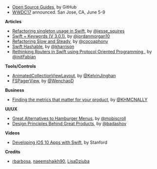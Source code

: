 * [Open Source Guides](https://opensource.guide/), by GitHub
* [WWDC17](https://developer.apple.com/wwdc/) announced. San Jose, CA, June 5-9

**Articles**

* [Refactoring singleton usage in Swift](http://www.jessesquires.com/refactoring-singletons-in-swift/), by [@jesse_squires](https://twitter.com/jesse_squires)
* [Swift + Keywords (V 3.0.1)](https://medium.com/the-traveled-ios-developers-guide/swift-keywords-v-3-0-1-f59783bf26c), by [@jordanmorgan10](https://twitter.com/jordanmorgan10)
* [Refactoring Slow and Steady](http://robnapier.net/refactoring), by [@cocoaphony](https://twitter.com/cocoaphony)
* [Swift Hashable](http://useyourloaf.com/blog/swift-hashable/), by [@kharrison](https://twitter.com/kharrison)
* [Rethinking Routers in Swift using Protocol Oriented Programming ](https://chaione.com/blog/rethinking-routers-swift-protocol-oriented-programming-part-1/), by [@initFabian](https://twitter.com/initfabian)


**Tools/Controls**

* [AnimatedCollectionViewLayout](https://github.com/KelvinJin/AnimatedCollectionViewLayout), by [@KelvinJinghan](https://twitter.com/KelvinJinghan)
* [FSPagerView](https://github.com/WenchaoD/FSPagerView), by [@WenchaoD](https://twitter.com/WenchaoD)

**Business**

* [Finding the metrics that matter for your product](https://blog.intercom.com/finding-the-metrics-that-matter-for-your-product/), by [@KHMCNALLY](https://twitter.com/khmcnally)


**UI/UX**

* [Great Alternatives to Hamburger Menus](https://uxplanet.org/great-alternatives-to-hamburger-menus-d4c76d9414dd#.culcmaqvm), by [@mobiscroll](https://twitter.com/mobiscroll)
* [Design Principles Behind Great Products](https://medium.muz.li/design-principles-behind-great-products-6ef13cd74ccf#.5ptw9lehy), by [@badashov](https://twitter.com/badashov)

**Videos**

* [Developing iOS 10 Apps with Swift](https://itunes.apple.com/in/course/developing-ios-10-apps-swift/id1198467120), by Stanford

**Credits**

* [rbarbosa](https://github.com/rbarbosa), [naeemshaikh90](https://github.com/naeemshaikh90), [LisaDziuba](https://github.com/LisaDziuba)
